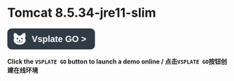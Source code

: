 # Tomcat 8.5.34-jre11-slim

<a href="https://www.vsplate.com/?docker-compose=https://github.com/vsplate/dcenvs/tomcat/8.5.34-jre11-slim"><img alt="VSPLATE GO" src="https://raw.githubusercontent.com/vsplate/images/master/vsgo_btn.png" width="200px"></a>

**Click the `VSPLATE GO` button to launch a demo online / 点击`VSPLATE GO`按钮创建在线环境**